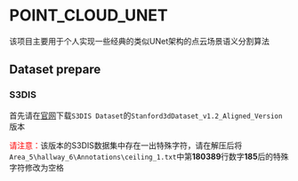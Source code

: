 # POINT_CLOUD_UNET

该项目主要用于个人实现一些经典的类似UNet架构的点云场景语义分割算法

## Dataset prepare

### S3DIS

首先请在[官网](http://buildingparser.stanford.edu/dataset.html#Download)下载`S3DIS Dataset`的`Stanford3dDataset_v1.2_Aligned_Version`版本

<font color="red">请注意：</font>该版本的S3DIS数据集中存在一出特殊字符，请在解压后将`Area_5\hallway_6\Annotations\ceiling_1.txt`中第**180389**行数字**185**后的特殊字符修改为空格